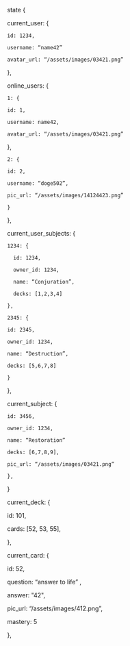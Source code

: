 state {

  current_user: {

    id: 1234,

    username: “name42”

    avatar_url: “/assets/images/03421.png”

  },

  online_users: {

    1: {

    id: 1,

    username: name42,

    avatar_url: “/assets/images/03421.png”

  },

    2: {

    id: 2,

    username: “doge502”,

    pic_url: “/assets/images/14124423.png”

    }

  },

  current_user_subjects: {

    1234: {

      id: 1234,

      owner_id: 1234,

      name: “Conjuration”,

      decks: [1,2,3,4]

    },

    2345: {

    id: 2345,

    owner_id: 1234,

    name: “Destruction”,

    decks: [5,6,7,8]

    }

  },


  current_subject: {

    id: 3456,

    owner_id: 1234,

    name: “Restoration”

    decks: [6,7,8,9],

    pic_url: “/assets/images/03421.png”

    },

  }

  current_deck: {

  id: 101,

  cards: [52, 53, 55],

  },

  current_card: {

  id: 52,

  question: “answer to life” ,

  answer: "42",

  pic_url: “/assets/images/412.png”,

  mastery: 5

},
